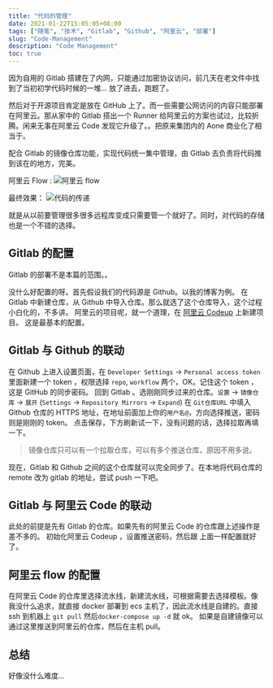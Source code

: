 ```yaml
---
title: "代码的管理"
date: 2021-01-22T15:05:05+08:00
tags: ["随笔", "技术", "Gitlab", "Github", "阿里云", "部署"]
slug: "Code-Management"
description: "Code Management"
toc: true
---
```


因为自用的 Gitlab 搭建在了内网，只能通过加密协议访问，前几天在老文件中找到了当初初学代码时候的一堆… 放了进去，跑题了。

然后对于开源项目肯定是放在 GitHub 上了。而一些需要公网访问的内容只能部署在阿里云。那从家中的 Gitlab 搭出一个 Runner 给阿里云的方案也试过，比较折腾。闲来无事在阿里云 Code 发现它升级了。。把原来集团内的 Aone 商业化了相当于。

配合 Gitlab 的镜像仓库功能，实现代码统一集中管理，由 Gitlab 去负责将代码推到该在的地方，完美。

阿里云 Flow :
![阿里云 flow](https://i.loli.net/2021/01/22/s5v7RCTpzf23MnV.png)

最终效果：
![代码的传递](https://i.loli.net/2021/01/22/DM7PiQ59vz1yUNW.png)

就是从以前要管理很多很多远程库变成只需要管一个就好了。同时，对代码的存储也是一个不错的选择。

## Gitlab 的配置

Gitlab 的部署不是本篇的范围。。

没什么好配置的呀。首先假设我们的代码源是 Github。以我的博客为例。
在 Gitlab 中新建仓库，从 Github 中导入仓库。那么就选了这个仓库导入，这个过程小白化的，不多讲。
阿里云的项目呢，就一个道理，在 [阿里云 Codeup](https://codeup.aliyun.com/) 上新建项目。
这是最基本的配置。

## Gitlab 与 Github 的联动

在 Github 上进入设置页面，在 `Developer Settings` -\> `Personal access token` 里面新建一个 token ，权限选择 `repo`, `workflow` 两个，OK。记住这个 token ，这是 GitHub 的同步密码。
回到 Gitlab 。选刚刚同步过来的仓库。`设置` -\> `镜像仓库` -\> `展开` (`Settings` -\> `Repository Mirrors` -\> `Expand`)
在 `Git仓库URL` 中填入 Github 仓库的 HTTPS 地址，在地址前面加上你的`用户名@`，方向选择推送，密码则是刚刚的 token。
点击保存，下方刷新试一下，没有问题的话，选择拉取再填一下。

> 镜像仓库只可以有一个拉取仓库，可以有多个推送仓库，原因不用多说。

现在，Gitlab 和 Github 之间的这个仓库就可以完全同步了。在本地将代码仓库的 remote 改为 gitlab 的地址，尝试 push 一下吧。

## Gitlab 与 阿里云 Code 的联动

此处的前提是先有 Gitlab 的仓库。如果先有的阿里云 Code 的仓库跟上述操作是差不多的。
初始化阿里云 Codeup ，设置推送密码，然后跟 上面一样配置就好了。

## 阿里云 flow 的配置

在阿里云 Code 的仓库里选择流水线，新建流水线，可根据需要去选择模板。像我没什么追求，就直接 docker 部署到 ecs 主机了，因此流水线是自建的。直接 ssh 到机器上 `git pull` 然后`docker-compose up -d` 就 ok。
如果是自建镜像可以通过这里推送到阿里云的仓库，然后在主机 pull。

## 总结

好像没什么难度…
